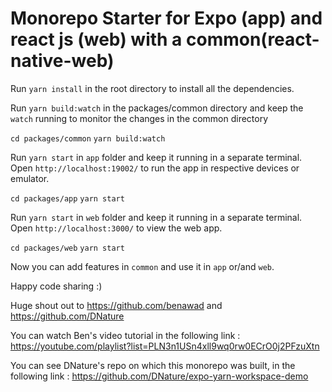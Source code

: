 # Monorepo Starter for Expo (app) and react js (web) with a common(react-native-web)

Run `yarn install` in the root directory to install all the dependencies.

Run `yarn build:watch` in the packages/common directory and keep the `watch` running to monitor the changes in the common directory

`cd packages/common`
`yarn build:watch`

Run `yarn start` in `app` folder and keep it running in a separate terminal.
Open `http://localhost:19002/` to run the app in respective devices or emulator.

`cd packages/app`
`yarn start`

Run `yarn start` in `web` folder and keep it running in a separate terminal.
Open `http://localhost:3000/` to view the web app.

`cd packages/web`
`yarn start`

Now you can add features in `common` and use it in `app` or/and `web`.

Happy code sharing :)

Huge shout out to https://github.com/benawad and https://github.com/DNature

You can watch Ben's video tutorial in the following link :
https://youtube.com/playlist?list=PLN3n1USn4xll9wq0rw0ECrO0j2PFzuXtn

You can see DNature's repo on which this monorepo was built, in the following link :
https://github.com/DNature/expo-yarn-workspace-demo
